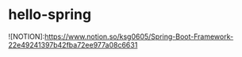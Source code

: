 # hello-spring
![NOTION]:https://www.notion.so/ksg0605/Spring-Boot-Framework-22e49241397b42fba72ee977a08c6631
